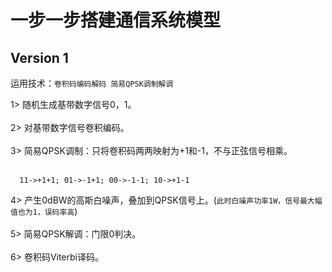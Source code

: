 # 一步一步搭建通信系统模型<br>
## Version 1<br>
运用技术：`卷积码编码解码 简易QPSK调制解调`<br>

1> 随机生成基带数字信号0，1。<br><br>
2> 对基带数字信号卷积编码。<br><br>
3> 简易QPSK调制：只将卷积码两两映射为+1和-1，不与正弦信号相乘。<br><br>
```
  11->+1+1; 01->-1+1; 00->-1-1; 10->+1-1
 ```
 4> 产生0dBW的高斯白噪声，叠加到QPSK信号上。(`此时白噪声功率1W，信号最大幅值也为1，误码率高`)<br><br>
 5> 简易QPSK解调：门限0判决。<br><br>
 6> 卷积码Viterbi译码。<br><br>
